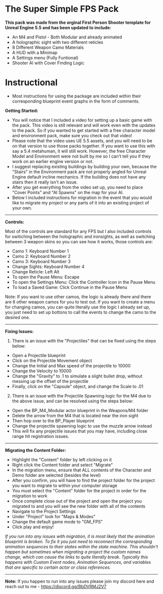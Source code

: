 # The Super Simple FPS Pack

__This pack was made from the orginal First Person Shooter template for Unreal Engine 5.5 and has been updated to include:__

* An M4 and Pistol - Both Modular and already animated
* A holographic sight with two different reticles
* 8 Different Weapon Camo Materials
* A HUD with a Minimap
* A Settings menu (Fully Funtional)
* Shooter AI with Cover Finding Logic

# Instructional

* Most instructions for using the package are included within their corresponding blueprint event graphs in the form of comments.

__Getting Started:__

* You will notice that I included a video for setting up a basic game with the pack. This video is still relevant and will work even with the updates to the pack. So if you wanted to get started with a free character model and environment pack, make sure you check out that video!
* Please note that the video uses UE 5.5 assets, and you will need to be on that version to use those packs together. If you want to use this with say a 5.4 metahuman, it will still work. However, the free Character Model and Environment were not built by me so I can't tell you if they work on an earlier engine version or not.
* I suggest replacing existing buildings by building your own, because the "Stairs" in the Environment pack are not properly angled for Unreal Engine default incline mechanics. If the building does not have any stairs then it really isn't an issue.
* After you get everything from the video set up, you need to place "Cover Points" and "AI Spawns" on the map for your AI.
* Below I included instructions for migration in the event that you would like to migrate my project or any parts of it into an existing project of your own.

_____________________________________________________________________________________________

__Controls:__

Most of the controls are standard for any FPS but I also included controls for switiching between the holographic and ironsights, as well as switching between 3 weapon skins so you can see how it works, those controls are:

* Camo 1: Keyboard Number 1
* Camo 2: Keyboard Number 2
* Camo 3: Keyboard Number 3
* Change Sights: Keyboard Number 4
* Change Reticle: Left Alt
* To open the Pause Menu: Escape
* To open the Settings Menu: Click the Controller Icon in the Pause Menu
* To load a Saved Game: Click Continue in the Pause Menu

Note: If you want to use other camos, the logic is already there and there are 6 other weapon camos for you to test out. If you want to create a menu for changing camos, you can quite literally use the logic I already set up, you just need to set up bottons to call the events to change the camo to the desired one.

_____________________________________________________________________________________________

__Fixing Issues:__

1. There is an issue with the "Projectiles" that can be fixed using the steps below:

* Open a Projectile blueprint
* Click on the Projectile Movement object
* Change the Initial and Max speed of the projectile to 10000
* Change the Velocity to 10000
* Change the "Gravity" to .1 to simulate a slight bullet drop, without messing up the offset of the projectile
* Finally, click on the "Capsule" object, and change the Scale to .01


2. There is an issue with the Projectile Spawning logic for the M4 due to the above issue, and can be resolved using the steps below:

* Open the BP_M4_Modular actor blueprint in the Weapons/M4 folder
* Delete the arrow from the M4 that is located near the iron sight
* Then hop over to the BP_Player blueprint
* Change the projectile spawning logic to use the muzzle arrow instead
* This will fix any projectile issues that you may have, including close range hit registration issues.

_____________________________________________________________________________________________

__Migrating the Content Folder:__

* Highlight the "Content" folder by left clicking on it
* Right click the Content folder and select "Migrate"
* In the migration menu, ensure that ALL contents of the Character and Demo folder are selected (besides the level)
* After you confirm, you will have to find the project folder for the project you want to migrate to within your computer storage
* You must select the "Content" folder for the project in order for the migration to work
* Once complete close out of the project and open the project you migrated to and you will see the new folder with all of the contents
* Navigate to the Project Settings
* Under "Project" look for "Maps & Modes"
* Change the default game mode to "GM_FPS"
* Click play and enjoy!

*If you run into any issues with migration, it is most likely that the animation blueprint is broken. To fix it you just need to reconnect the corresponding animation sequences to their states within the state machine. This shouldn't happen but sometimes when migrating a project the custom names change, which can cause the links to quite literally break. Typically this happens with Custom Event nodes, Animation Sequences, and variables that are specific to certain actor or class references.*

_____________________________________________________________________________________________

__Note:__ If you happen to run into any issues please join my discord here and reach out to me - https://discord.gg/BbDVRMJ2V7
